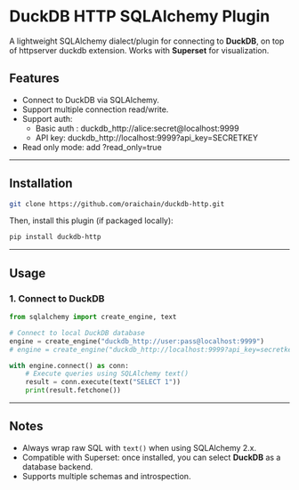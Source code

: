 # DuckDB HTTP SQLAlchemy Plugin

A lightweight SQLAlchemy dialect/plugin for connecting to **DuckDB**, on top of httpserver duckdb extension. Works with **Superset** for visualization.

## Features

- Connect to DuckDB via SQLAlchemy.
- Support multiple connection read/write.
- Support auth:
  - Basic auth : duckdb_http://alice:secret@localhost:9999
  - API key: duckdb_http://localhost:9999?api_key=SECRETKEY
- Read only mode: add ?read_only=true

---

## Installation

```bash
git clone https://github.com/oraichain/duckdb-http.git
```

Then, install this plugin (if packaged locally):

```bash
pip install duckdb-http
```

---

## Usage

### 1. Connect to DuckDB

```python
from sqlalchemy import create_engine, text

# Connect to local DuckDB database
engine = create_engine("duckdb_http://user:pass@localhost:9999")
# engine = create_engine("duckdb_http://localhost:9999?api_key=secretkey")

with engine.connect() as conn:
    # Execute queries using SQLAlchemy text()
    result = conn.execute(text("SELECT 1"))
    print(result.fetchone())
```

---

## Notes

- Always wrap raw SQL with `text()` when using SQLAlchemy 2.x.
- Compatible with Superset: once installed, you can select **DuckDB** as a database backend.
- Supports multiple schemas and introspection.
